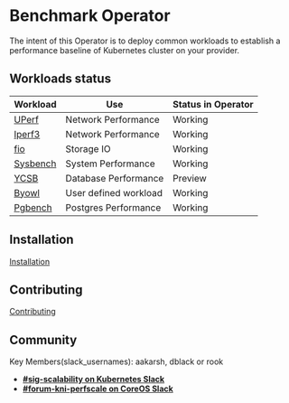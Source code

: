 # Benchmark Operator

The intent of this Operator is to deploy common workloads to establish
a performance baseline of Kubernetes cluster on your provider.

## Workloads status

| Workload                       | Use                   | Status in Operator |
| ------------------------------ | --------------------  | ------------------ |
| [UPerf](docs/uperf.md)         | Network Performance   | Working            |
| [Iperf3](docs/iperf3.md)       | Network Performance   | Working            |
| [fio](docs/fio_distributed.md) | Storage IO            | Working            |
| [Sysbench](docs/sysbench.md)   | System Performance    | Working            |
| [YCSB](docs/ycsb.md)           | Database Performance  | Preview            |
| [Byowl](docs/byowl.md)         | User defined workload | Working            |
| [Pgbench](docs/pgbench.md)     | Postgres Performance  | Working            |


## Installation
[Installation](docs/installation.md)

## Contributing
[Contributing](CONTRIBUTE.md)

## Community
Key Members(slack_usernames): aakarsh, dblack or rook
* [**#sig-scalability on Kubernetes Slack**](https://kubernetes.slack.com)
* [**#forum-kni-perfscale on CoreOS Slack**](https://coreos.slack.com)
